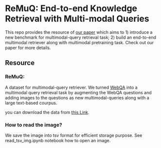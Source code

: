 # ReMuQ: End-to-end Knowledge Retrieval with Multi-modal Queries

This repo provides the resource of [our paper](https://arxiv.org/abs/2306.00424) which aims to 1) introduce a new benchmark for multimodal-query retrieval task; 2) build an end-to-end multimodal retriever along with multimodal pretraining task. Check out our paper for more details. 

## Resource 

### ReMuQ: 
A dataset for multimodal-query retriever. We turned [WebQA](https://arxiv.org/abs/2109.00590) into a multimodal query retrieval task by augmenting the WebQA questions and adding images to the questions as new multimodal-queries along with a large text-based courpus.  

you can download the data from [this Link](https://drive.google.com/drive/folders/1UCnhxJ3LwXLGSqFOOso4ifHLVjGKaR96?usp=sharing).

### How to read the image?

We save the image into tsv format for efficient storage purpose. See read_tsv_img.ipynb notebook how to open an image. 

